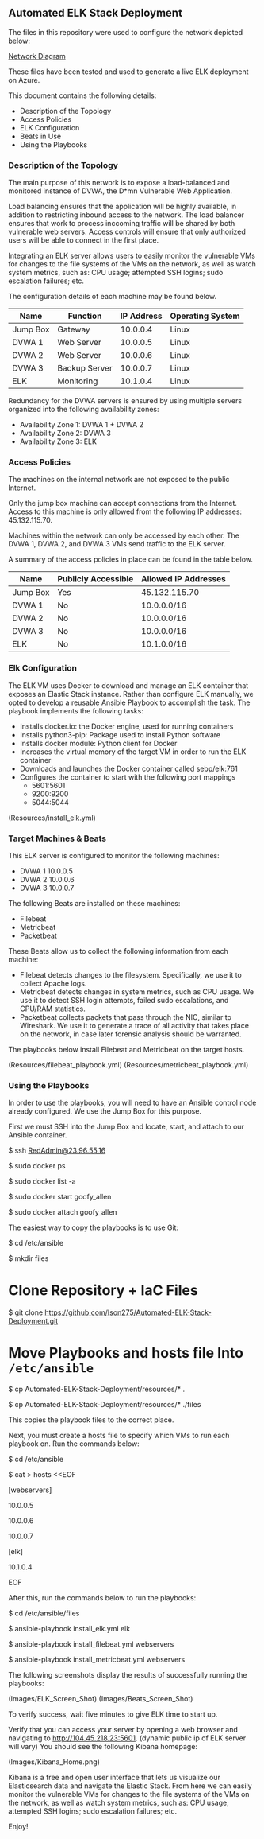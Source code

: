## Automated ELK Stack Deployment

The files in this repository were used to configure the network depicted below:

[Network Diagram](Images/Network_Diagram.png)

These files have been tested and used to generate a live ELK deployment on Azure. 

This document contains the following details:
- Description of the Topology
- Access Policies
- ELK Configuration
- Beats in Use
- Using the Playbooks


### Description of the Topology

The main purpose of this network is to expose a load-balanced and monitored instance of DVWA, the D*mn Vulnerable Web Application.

Load balancing ensures that the application will be highly available, in addition to restricting inbound access to the network. The load balancer ensures that work to process inccoming traffic will be shared by both vulnerable web servers. Access controls will ensure that only authorized users will be able to connect in the first place.

Integrating an ELK server allows users to easily monitor the vulnerable VMs for changes to the file systems of the VMs on the network, as well as watch system metrics, such as: CPU usage; attempted SSH logins; sudo escalation failures; etc.

The configuration details of each machine may be found below.

| Name     |  Function     | IP Address | Operating System |
|----------|---------------|------------|------------------|
| Jump Box | Gateway       | 10.0.0.4   | Linux            |
| DVWA 1   | Web Server    | 10.0.0.5   | Linux            |
| DVWA 2   | Web Server    | 10.0.0.6   | Linux            |
| DVWA 3   | Backup Server | 10.0.0.7   | Linux            |
| ELK      | Monitoring    | 10.1.0.4   | Linux            |

Redundancy for the DVWA servers is ensured by using multiple servers organized into the following availability zones:

- Availability Zone 1: DVWA 1 + DVWA 2
- Availability Zone 2: DVWA 3
- Availability Zone 3: ELK


### Access Policies

The machines on the internal network are not exposed to the public Internet. 

Only the jump box machine can accept connections from the Internet. Access to this machine is only allowed from the following IP addresses: 45.132.115.70.

Machines within the network can only be accessed by each other. The DVWA 1, DVWA 2, and DVWA 3 VMs send traffic to the ELK server.

A summary of the access policies in place can be found in the table below.

| Name     | Publicly Accessible | Allowed IP Addresses |
|----------|---------------------|----------------------|
| Jump Box | Yes                 | 45.132.115.70        |
| DVWA 1   | No                  | 10.0.0.0/16          |
| DVWA 2   | No                  | 10.0.0.0/16          |
| DVWA 3   | No                  | 10.0.0.0/16          |
| ELK      | No                  | 10.1.0.0/16          |


### Elk Configuration

The ELK VM uses Docker to download and manage an ELK container that exposes an Elastic Stack instance. Rather than configure ELK manually, we opted to develop a reusable Ansible Playbook to accomplish the task. The playbook implements the following tasks:

- Installs docker.io: the Docker engine, used for running containers
- Installs python3-pip: Package used to install Python software
- Installs docker module: Python client for Docker
- Increases the virtual memory of the target VM in order to run the ELK container
- Downloads and launches the Docker container called sebp/elk:761
- Configures the container to start with the following port mappings
  - 5601:5601
  - 9200:9200
  - 5044:5044

(Resources/install_elk.yml) 


### Target Machines & Beats

This ELK server is configured to monitor the following machines:

- DVWA 1      10.0.0.5
- DVWA 2      10.0.0.6
- DVWA 3      10.0.0.7

The following Beats are installed on these machines:

- Filebeat
- Metricbeat
- Packetbeat

These Beats allow us to collect the following information from each machine:

- Filebeat detects changes to the filesystem. Specifically, we use it to collect Apache logs.
- Metricbeat detects changes in system metrics, such as CPU usage. We use it to detect SSH login attempts, failed sudo escalations, and CPU/RAM statistics.
- Packetbeat collects packets that pass through the NIC, similar to Wireshark. We use it to generate a trace of all activity that takes place on the network, in case later forensic analysis should be warranted.

The playbooks below install Filebeat and Metricbeat on the target hosts. 

(Resources/filebeat_playbook.yml)
(Resources/metricbeat_playbook.yml)


### Using the Playbooks

In order to use the playbooks, you will need to have an Ansible control node already configured. We use the Jump Box for this purpose.

First we must SSH into the Jump Box and locate, start, and attach to our Ansible container.

$ ssh RedAdmin@23.96.55.16

$ sudo docker ps

$ sudo docker list -a

$ sudo docker start goofy_allen

$ sudo docker attach goofy_allen


The easiest way to copy the playbooks is to use Git:


$ cd /etc/ansible

$ mkdir files

# Clone Repository + IaC Files

$ git clone https://github.com/Ison275/Automated-ELK-Stack-Deployment.git

# Move Playbooks and hosts file Into `/etc/ansible`

$ cp Automated-ELK-Stack-Deployment/resources/* .

$ cp Automated-ELK-Stack-Deployment/resources/* ./files


This copies the playbook files to the correct place.

Next, you must create a hosts file to specify which VMs to run each playbook on. Run the commands below:

$ cd /etc/ansible

$ cat > hosts <<EOF

[webservers]

10.0.0.5

10.0.0.6

10.0.0.7


[elk]

10.1.0.4

EOF


After this, run the commands below to run the playbooks:


$ cd /etc/ansible/files

$ ansible-playbook install_elk.yml elk

$ ansible-playbook install_filebeat.yml webservers

$ ansible-playbook install_metricbeat.yml webservers


The following screenshots display the results of successfully running the playbooks:

(Images/ELK_Screen_Shot)
(Images/Beats_Screen_Shot)

To verify success, wait five minutes to give ELK time to start up. 

Verify that you can access your server by opening a web browser and navigating to http://104.45.218.23:5601. (dynamic public ip of ELK server will vary) You should see the following Kibana homepage: 

(Images/Kibana_Home.png)

Kibana is a free and open user interface that lets us visualize our Elasticsearch data and navigate the Elastic Stack. From here we can easily monitor the vulnerable VMs for changes to the file systems of the VMs on the network, as well as watch system metrics, such as: CPU usage; attempted SSH logins; sudo escalation failures; etc.

Enjoy!
